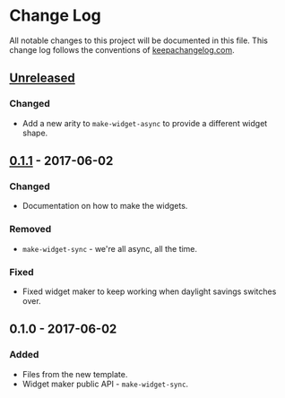 # Change Log
All notable changes to this project will be documented in this file. This change log follows the conventions of [keepachangelog.com](http://keepachangelog.com/).

## [Unreleased]
### Changed
- Add a new arity to `make-widget-async` to provide a different widget shape.

## [0.1.1] - 2017-06-02
### Changed
- Documentation on how to make the widgets.

### Removed
- `make-widget-sync` - we're all async, all the time.

### Fixed
- Fixed widget maker to keep working when daylight savings switches over.

## 0.1.0 - 2017-06-02
### Added
- Files from the new template.
- Widget maker public API - `make-widget-sync`.

[Unreleased]: https://github.com/your-name/knn/compare/0.1.1...HEAD
[0.1.1]: https://github.com/your-name/knn/compare/0.1.0...0.1.1
